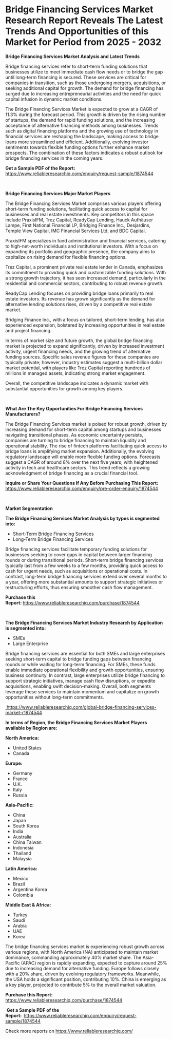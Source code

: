 <p><h1>Bridge Financing Services Market Research Report Reveals The Latest Trends And Opportunities of this Market for Period from 2025 - 2032</h1></p><p><strong>Bridge Financing Services Market Analysis and Latest Trends</strong></p>
<p><p>Bridge financing services refer to short-term funding solutions that businesses utilize to meet immediate cash flow needs or to bridge the gap until long-term financing is secured. These services are critical for companies in transition, such as those undergoing mergers, acquisitions, or seeking additional capital for growth. The demand for bridge financing has surged due to increasing entrepreneurial activities and the need for quick capital infusion in dynamic market conditions.</p><p>The Bridge Financing Services Market is expected to grow at a CAGR of 11.3% during the forecast period. This growth is driven by the rising number of startups, the demand for rapid funding solutions, and the increasing acceptance of alternative financing methods among businesses. Trends such as digital financing platforms and the growing use of technology in financial services are reshaping the landscape, making access to bridge loans more streamlined and efficient. Additionally, evolving investor sentiments towards flexible funding options further enhance market prospects. The combination of these factors indicates a robust outlook for bridge financing services in the coming years.</p></p>
<p><strong>Get a Sample PDF of the Report:&nbsp;</strong> <a href="https://www.reliableresearchiq.com/enquiry/request-sample/1874544?utm_campaign=2285&utm_medium=2&utm_source=Github&utm_content=ia&utm_term=11032025&utm_id=bridge-financing-services">https://www.reliableresearchiq.com/enquiry/request-sample/1874544</a></p>
<p>&nbsp;</p>
<p><strong>Bridge Financing Services Major Market Players</strong></p>
<p><p>The Bridge Financing Services Market comprises various players offering short-term funding solutions, facilitating quick access to capital for businesses and real estate investments. Key competitors in this space include PraxisIFM, Trez Capital, ReadyCap Lending, Hauck Aufhäuser Lampe, First National Financial LP, Bridging Finance Inc., Desjardins, Temple View Capital, IMC Financial Services Ltd, and BDC Capital.</p><p>PraxisIFM specializes in fund administration and financial services, catering to high-net-worth individuals and institutional investors. With a focus on expanding its portfolio and geographic presence, the company aims to capitalize on rising demand for flexible financing options.</p><p>Trez Capital, a prominent private real estate lender in Canada, emphasizes its commitment to providing quick and customizable funding solutions. With a strong growth trajectory, it has seen increased demand, particularly in the residential and commercial sectors, contributing to robust revenue growth.</p><p>ReadyCap Lending focuses on providing bridge loans primarily to real estate investors. Its revenue has grown significantly as the demand for alternative lending solutions rises, driven by a competitive real estate market.</p><p>Bridging Finance Inc., with a focus on tailored, short-term lending, has also experienced expansion, bolstered by increasing opportunities in real estate and project financing.</p><p>In terms of market size and future growth, the global bridge financing market is projected to expand significantly, driven by increased investment activity, urgent financing needs, and the growing trend of alternative funding sources. Specific sales revenue figures for these companies are typically private; however, industry estimates suggest a multi-billion dollar market potential, with players like Trez Capital reporting hundreds of millions in managed assets, indicating strong market engagement.</p><p>Overall, the competitive landscape indicates a dynamic market with substantial opportunities for growth among key players.</p></p>
<p>&nbsp;</p>
<p><strong>What Are The Key Opportunities For Bridge Financing Services Manufacturers?</strong></p>
<p><p>The Bridge Financing Services market is poised for robust growth, driven by increasing demand for short-term capital among startups and businesses navigating transitional phases. As economic uncertainty persists, companies are turning to bridge financing to maintain liquidity and operational stability. The rise of fintech platforms facilitating quick access to bridge loans is amplifying market expansion. Additionally, the evolving regulatory landscape will enable more flexible funding options. Forecasts suggest a CAGR of around 8% over the next five years, with heightened activity in tech and healthcare sectors. This trend reflects a growing acknowledgment of bridge financing as a crucial financial tool.</p></p>
<p><strong>Inquire or Share Your Questions If Any Before Purchasing This Report:</strong> <a href="https://www.reliableresearchiq.com/enquiry/pre-order-enquiry/1874544?utm_campaign=2285&utm_medium=2&utm_source=Github&utm_content=ia&utm_term=11032025&utm_id=bridge-financing-services">https://www.reliableresearchiq.com/enquiry/pre-order-enquiry/1874544</a></p>
<p>&nbsp;</p>
<p><strong>Market Segmentation</strong></p>
<p><strong>The Bridge Financing Services Market Analysis by types is segmented into:</strong></p>
<p><ul><li>Short-Term Bridge Financing Services</li><li>Long-Term Bridge Financing Services</li></ul></p>
<p><p>Bridge financing services facilitate temporary funding solutions for businesses seeking to cover gaps in capital between larger financing rounds or during transitional periods. Short-term bridge financing services typically last from a few weeks to a few months, providing quick access to cash for urgent needs, such as acquisitions or operational costs. In contrast, long-term bridge financing services extend over several months to a year, offering more substantial amounts to support strategic initiatives or restructuring efforts, thus ensuring smoother cash flow management.</p></p>
<p><strong>Purchase this Report:&nbsp;</strong><a href="https://www.reliableresearchiq.com/purchase/1874544?utm_campaign=2285&utm_medium=2&utm_source=Github&utm_content=ia&utm_term=11032025&utm_id=bridge-financing-services">https://www.reliableresearchiq.com/purchase/1874544</a></p>
<p>&nbsp;</p>
<p><strong>The Bridge Financing Services Market Industry Research by Application is segmented into:</strong></p>
<p><ul><li>SMEs</li><li>Large Enterprise</li></ul></p>
<p><p>Bridge financing services are essential for both SMEs and large enterprises seeking short-term capital to bridge funding gaps between financing rounds or while waiting for long-term financing. For SMEs, these funds enable immediate operational flexibility and growth opportunities, ensuring business continuity. In contrast, large enterprises utilize bridge financing to support strategic initiatives, manage cash flow disruptions, or expedite acquisitions, enabling swift decision-making. Overall, both segments leverage these services to maintain momentum and capitalize on growth opportunities without long-term commitments.</p></p>
<p><a href="https://www.reliableresearchiq.com/global-bridge-financing-services-market-r1874544?utm_campaign=2285&utm_medium=2&utm_source=Github&utm_content=ia&utm_term=11032025&utm_id=bridge-financing-services">&nbsp;https://www.reliableresearchiq.com/global-bridge-financing-services-market-r1874544</a></p>
<p><strong>In terms of Region, the Bridge Financing Services Market Players available by Region are:</strong></p>
<p>
    <p> <strong> North America: </strong>
        <ul>
            <li>United States</li>
            <li>Canada</li>
        </ul>
        </p> 
    <p> <strong> Europe: </strong>
        <ul>
            <li>Germany</li>
            <li>France</li>
            <li>U.K.</li>
            <li>Italy</li>
            <li>Russia</li>
        </ul>
        </p> 
    <p> <strong> Asia-Pacific: </strong>
        <ul>
            <li>China</li>
            <li>Japan</li>
            <li>South Korea</li>
            <li>India</li>
            <li>Australia</li>
            <li>China Taiwan</li>
            <li>Indonesia</li>
            <li>Thailand</li>
            <li>Malaysia</li>
        </ul>
        </p> 
    <p> <strong> Latin America: </strong>
        <ul>
            <li>Mexico</li>
            <li>Brazil</li>
            <li>Argentina Korea</li>
            <li>Colombia</li>
        </ul>
        </p> 
    <p> <strong> Middle East & Africa: </strong>
        <ul>
            <li>Turkey</li>
            <li>Saudi</li>
            <li>Arabia</li>
            <li>UAE</li>
            <li>Korea</li>
        </ul>
    </p>
    </p>
<p><p>The bridge financing services market is experiencing robust growth across various regions, with North America (NA) anticipated to maintain market dominance, commanding approximately 40% market share. The Asia-Pacific (APAC) region is rapidly expanding, expected to capture around 25% due to increasing demand for alternative funding. Europe follows closely with a 20% share, driven by evolving regulatory frameworks. Meanwhile, the USA holds a significant position, contributing 10%. China is emerging as a key player, projected to contribute 5% to the overall market valuation.</p></p>
<p><strong>Purchase this Report: </strong><a href="https://www.reliableresearchiq.com/purchase/1874544?utm_campaign=2285&utm_medium=2&utm_source=Github&utm_content=ia&utm_term=11032025&utm_id=bridge-financing-services">https://www.reliableresearchiq.com/purchase/1874544</a></p>
<p>&nbsp;<strong>Get a Sample PDF of the Report:&nbsp;&nbsp;</strong><a href="https://www.reliableresearchiq.com/enquiry/request-sample/1874544?utm_campaign=2285&utm_medium=2&utm_source=Github&utm_content=ia&utm_term=11032025&utm_id=bridge-financing-services">https://www.reliableresearchiq.com/enquiry/request-sample/1874544</a></p>
<p><strong></strong></p>
<p>Check more reports on <a href="https://www.reliableresearchiq.com/?utm_campaign=2285&utm_medium=2&utm_source=Github&utm_content=ia&utm_term=11032025&utm_id=bridge-financing-services">https://www.reliableresearchiq.com/</a></p>